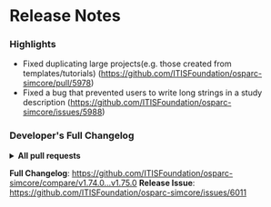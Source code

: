 # Release Notes
### Highlights
* Fixed duplicating large projects(e.g. those created from templates/tutorials) (https://github.com/ITISFoundation/osparc-simcore/pull/5978)
* Fixed a bug that prevented users to write long strings in a study description (https://github.com/ITISFoundation/osparc-simcore/issues/5988)

### Developer's Full Changelog
<details>
  <summary> <b> All pull requests </b></summary>
  <br>
  
* ♻️ refactor stop service command ⚠️🚨 by @GitHK in https://github.com/ITISFoundation/osparc-simcore/pull/5924
* ✨ add EFS mount option to sidecar by @matusdrobuliak66 in https://github.com/ITISFoundation/osparc-simcore/pull/5873
* 🐛 [Frontend] API creation Bugfix: Allow only future dates by @odeimaiz in https://github.com/ITISFoundation/osparc-simcore/pull/5929
* ♻️ rabbitmq queue names ⚠️🚨 by @GitHK in https://github.com/ITISFoundation/osparc-simcore/pull/5931
* 🐛 fix patching project workbench when changing data type + e2e 🚨 by @matusdrobuliak66 in https://github.com/ITISFoundation/osparc-simcore/pull/5932
* 🎨 [Frontend] Dashboard: Filter Services by Type by @odeimaiz in https://github.com/ITISFoundation/osparc-simcore/pull/5930
* ♻️ refactor `RedisClientsManager` and `RedisClientSDK` by @GitHK in https://github.com/ITISFoundation/osparc-simcore/pull/5888
* 🎨 Improve profiling middleware by @bisgaard-itis in https://github.com/ITISFoundation/osparc-simcore/pull/5935
* 🐛Maintenance: disable CI problematic test by @sanderegg in https://github.com/ITISFoundation/osparc-simcore/pull/5944
* 🐛 disable health check for Redis client by @GitHK in https://github.com/ITISFoundation/osparc-simcore/pull/5946
* ⬆️ Maintenance: upgrade docker image base to latest Debian Bookworm & latest python 3.10.14 🚨 by @sanderegg in https://github.com/ITISFoundation/osparc-simcore/pull/5937
* 🐛 [Frontend bugfix] List everyone group and provide product-everyone group in potential collaborators by @odeimaiz in https://github.com/ITISFoundation/osparc-simcore/pull/5945
* 🐛? [Frontend bugfix?] Directly switch to service's iframe when its status is ``running`` by @odeimaiz in https://github.com/ITISFoundation/osparc-simcore/pull/5948
* Bump codecov/codecov-action from 4.4.1 to 4.5.0 by @dependabot in https://github.com/ITISFoundation/osparc-simcore/pull/5954
* 🎨 [Frontend] Request Account form for Billable products by @odeimaiz in https://github.com/ITISFoundation/osparc-simcore/pull/5951
* 🐛Bugfix: fix typo in docker-compose for CI deployment by @sanderegg in https://github.com/ITISFoundation/osparc-simcore/pull/5958
* 🐛 [Frontend bugfix] patch Services access rights by @odeimaiz in https://github.com/ITISFoundation/osparc-simcore/pull/5949
* ♻️ Splits models_library.services by @pcrespov in https://github.com/ITISFoundation/osparc-simcore/pull/5921
* 🎨 [Frontend] Refuse folder drop on Workbech by @odeimaiz in https://github.com/ITISFoundation/osparc-simcore/pull/5957
* 🎨 [Frontend] Guided Tours: add tours for TIP by @odeimaiz in https://github.com/ITISFoundation/osparc-simcore/pull/5933
* 🎨 [Frontend] Disclaimer on TIP login page by @odeimaiz in https://github.com/ITISFoundation/osparc-simcore/pull/5960
* 🎨 [Frontend] Switch to iframe's content also after 302 response by @odeimaiz in https://github.com/ITISFoundation/osparc-simcore/pull/5963
* 🎨 [Frontend] Highlight elements in Guided Tour by @odeimaiz in https://github.com/ITISFoundation/osparc-simcore/pull/5967
* 🐛 [Frontend] Log fetch call's response to running service by @odeimaiz in https://github.com/ITISFoundation/osparc-simcore/pull/5968
* 🐛 [Frontend] Stringify fetch response by @odeimaiz in https://github.com/ITISFoundation/osparc-simcore/pull/5970
* 🎨E2E: improvements on ClassicTIP test by @sanderegg in https://github.com/ITISFoundation/osparc-simcore/pull/5955
* 🔨 Enhance diagnostics info in e2e testing by @pcrespov in https://github.com/ITISFoundation/osparc-simcore/pull/5962
* 🐛E2E: --product-url is an url not a string by @sanderegg in https://github.com/ITISFoundation/osparc-simcore/pull/5972
* 🎨 [Frontend] Team Black feedback 20.06 by @odeimaiz in https://github.com/ITISFoundation/osparc-simcore/pull/5971
* 🎨 👽️ Improve start job endpoint in webserver and improve error handling in api-server by @bisgaard-itis in https://github.com/ITISFoundation/osparc-simcore/pull/5927
* ♻️🐛Storage: disable handling of dangling multipart uploads by @sanderegg in https://github.com/ITISFoundation/osparc-simcore/pull/5978
* ✨ Auto inject osparc environments to dynamic services by @pcrespov in https://github.com/ITISFoundation/osparc-simcore/pull/5966
* 🎨 Drafts new web-api for catalog services by @pcrespov in https://github.com/ITISFoundation/osparc-simcore/pull/5969
* ♻️E2E: Classic TI wait a bit longer on Run Optimization step by @sanderegg in https://github.com/ITISFoundation/osparc-simcore/pull/5984
* 🐛 Fixes error while updated study with long description by @pcrespov in https://github.com/ITISFoundation/osparc-simcore/pull/5989
* 🐛 [Frontend] Fix: From service running to connect to iframe by @odeimaiz in https://github.com/ITISFoundation/osparc-simcore/pull/5987
* 👽️ Add endpoint for getting credit-price and study-job log files from api server by @bisgaard-itis in https://github.com/ITISFoundation/osparc-simcore/pull/5985
* ♻️ Maintenance: `pytest-simcore` initial cleanup by @pcrespov in https://github.com/ITISFoundation/osparc-simcore/pull/5986
* 🎨 [Frontend] TIP v3 Feedback by @odeimaiz in https://github.com/ITISFoundation/osparc-simcore/pull/5980
* 🐛 Fixes mismatch on error status-code for start-computation by @pcrespov in https://github.com/ITISFoundation/osparc-simcore/pull/5994
* 🎨 Maintenance: Add new concurrency tooling by @sanderegg in https://github.com/ITISFoundation/osparc-simcore/pull/5997
* ✨ [Frontend] Coins icon for the credits indicator by @odeimaiz in https://github.com/ITISFoundation/osparc-simcore/pull/5993
* 🎨 Fixes  Deprecation Warning on redis and aiohttp by @pcrespov in https://github.com/ITISFoundation/osparc-simcore/pull/5996
* ✨ dynamic-sidecar logs changes to input ports by @GitHK in https://github.com/ITISFoundation/osparc-simcore/pull/5999
* ♻️Storage: refactoring by @sanderegg in https://github.com/ITISFoundation/osparc-simcore/pull/5981
* ⬆️Maintenance: upgrade uv to 0.2 in Dockerfiles by @sanderegg in https://github.com/ITISFoundation/osparc-simcore/pull/6008
* ⬆️Maintenance: upgraded aioboto3 by @sanderegg in https://github.com/ITISFoundation/osparc-simcore/pull/6009
* ♻️ New fakes in dev/catalog/service by @pcrespov in https://github.com/ITISFoundation/osparc-simcore/pull/6012
* 🐛 [Frontend] Bugfix: Required inputs by @odeimaiz in https://github.com/ITISFoundation/osparc-simcore/pull/6013
* ♻️🐛 [Frontend] Reuse iframe starting sequence for guests by @odeimaiz in https://github.com/ITISFoundation/osparc-simcore/pull/6004
* 🔒️ Resolves security scanning alerts by @pcrespov in https://github.com/ITISFoundation/osparc-simcore/pull/6020
* 🐛Storage: fix database locking by @sanderegg in https://github.com/ITISFoundation/osparc-simcore/pull/6005
* ✨ Limit inflight requests to the api-server by @bisgaard-itis in https://github.com/ITISFoundation/osparc-simcore/pull/6007
* ✨ Add metamodeling load tests by @bisgaard-itis in https://github.com/ITISFoundation/osparc-simcore/pull/6014
* ✨ webserver-catalog rpc connection by @pcrespov in https://github.com/ITISFoundation/osparc-simcore/pull/6003
* 🐛🎨 [Frontend] call ``/retrieve`` endpoint also for guests by @odeimaiz in https://github.com/ITISFoundation/osparc-simcore/pull/6022
* 🐛 viewers can now use new style dynamic services by @GitHK in https://github.com/ITISFoundation/osparc-simcore/pull/6023
* 🎨 create efs guardian specific user :warning: DEVOPS by @matusdrobuliak66 in https://github.com/ITISFoundation/osparc-simcore/pull/5936
* 🔨 Fixes on `pytest_simcore.helpers` by @pcrespov in https://github.com/ITISFoundation/osparc-simcore/pull/6024
* 🐛 Enforces regex constraints in some fields by @pcrespov in https://github.com/ITISFoundation/osparc-simcore/pull/6021
* ✨ Implementing new `list_services_paginated` entrypoint in web-api (part 1) by @pcrespov in https://github.com/ITISFoundation/osparc-simcore/pull/5991
* ✨E2E: jupyterlabs test compatible with jupyter-ml by @sanderegg in https://github.com/ITISFoundation/osparc-simcore/pull/6028
* 🐛 [Frontend] Do not duplicate poll calls by @odeimaiz in https://github.com/ITISFoundation/osparc-simcore/pull/6029
* 🐛E2e: fix typo by @sanderegg in https://github.com/ITISFoundation/osparc-simcore/pull/6030
</details>

**Full Changelog**: https://github.com/ITISFoundation/osparc-simcore/compare/v1.74.0...v1.75.0
**Release Issue**: https://github.com/ITISFoundation/osparc-simcore/issues/6011
